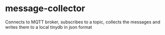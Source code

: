 # message-collector
Connects to MQTT broker, subscribes to a topic, collects the messages and writes them to a local tinydb in json format
